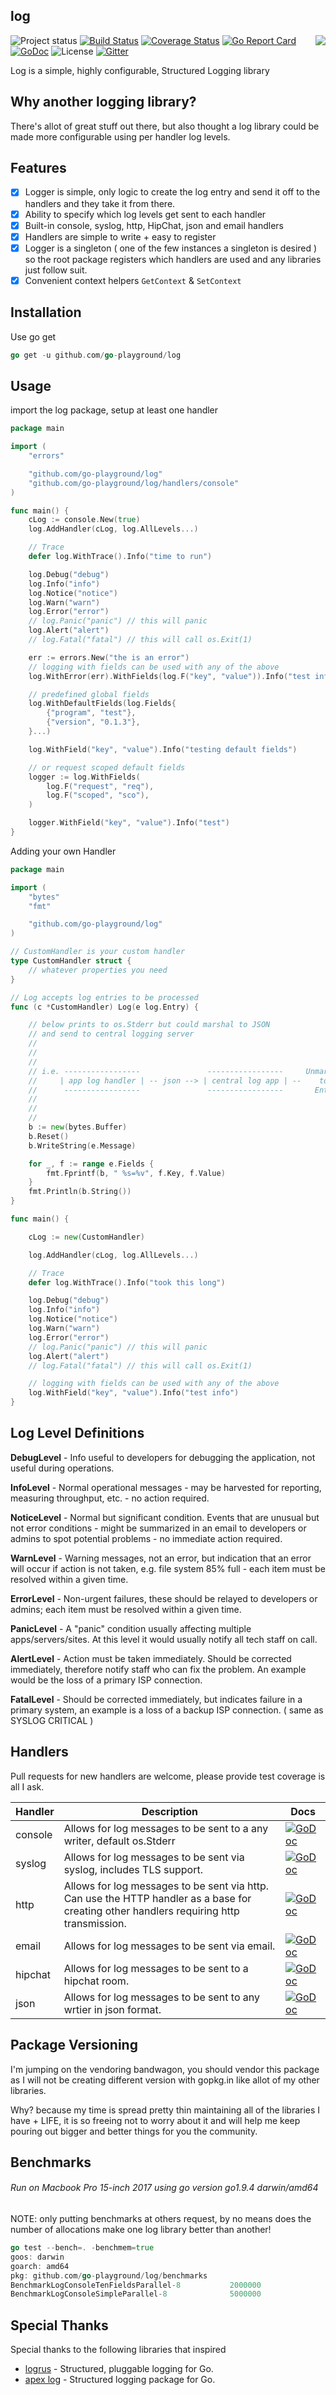 ## log
<img align="right" src="https://raw.githubusercontent.com/go-playground/log/master/logo.png">![Project status](https://img.shields.io/badge/version-5.0.0-green.svg)
[![Build Status](https://semaphoreci.com/api/v1/joeybloggs/log/branches/master/badge.svg)](https://semaphoreci.com/joeybloggs/log)
[![Coverage Status](https://coveralls.io/repos/github/go-playground/log/badge.svg?branch=master)](https://coveralls.io/github/go-playground/log?branch=master)
[![Go Report Card](https://goreportcard.com/badge/github.com/go-playground/log)](https://goreportcard.com/report/github.com/go-playground/log)
[![GoDoc](https://godoc.org/github.com/go-playground/log?status.svg)](https://godoc.org/github.com/go-playground/log)
![License](https://img.shields.io/dub/l/vibe-d.svg)
[![Gitter](https://badges.gitter.im/go-playground/log.svg)](https://gitter.im/go-playground/log?utm_source=badge&utm_medium=badge&utm_campaign=pr-badge)

Log is a simple, highly configurable, Structured Logging library

Why another logging library?
----------------------------
There's allot of great stuff out there, but also thought a log library could be made more configurable using per handler log levels.

Features
--------
- [x] Logger is simple, only logic to create the log entry and send it off to the handlers and they take it from there.
- [x] Ability to specify which log levels get sent to each handler
- [x] Built-in console, syslog, http, HipChat, json and email handlers
- [x] Handlers are simple to write + easy to register
- [x] Logger is a singleton ( one of the few instances a singleton is desired ) so the root package registers which handlers are used and any libraries just follow suit.
- [x] Convenient context helpers `GetContext` & `SetContext`

Installation
-----------

Use go get 

```go
go get -u github.com/go-playground/log
``` 

Usage
------
import the log package, setup at least one handler
```go
package main

import (
	"errors"

	"github.com/go-playground/log"
	"github.com/go-playground/log/handlers/console"
)

func main() {
	cLog := console.New(true)
	log.AddHandler(cLog, log.AllLevels...)

	// Trace
	defer log.WithTrace().Info("time to run")

	log.Debug("debug")
	log.Info("info")
	log.Notice("notice")
	log.Warn("warn")
	log.Error("error")
	// log.Panic("panic") // this will panic
	log.Alert("alert")
	// log.Fatal("fatal") // this will call os.Exit(1)

	err := errors.New("the is an error")
	// logging with fields can be used with any of the above
	log.WithError(err).WithFields(log.F("key", "value")).Info("test info")

	// predefined global fields
	log.WithDefaultFields(log.Fields{
		{"program", "test"},
		{"version", "0.1.3"},
	}...)

	log.WithField("key", "value").Info("testing default fields")

	// or request scoped default fields
	logger := log.WithFields(
		log.F("request", "req"),
		log.F("scoped", "sco"),
	)

	logger.WithField("key", "value").Info("test")
}
```

Adding your own Handler
```go
package main

import (
	"bytes"
	"fmt"

	"github.com/go-playground/log"
)

// CustomHandler is your custom handler
type CustomHandler struct {
	// whatever properties you need
}

// Log accepts log entries to be processed
func (c *CustomHandler) Log(e log.Entry) {

	// below prints to os.Stderr but could marshal to JSON
	// and send to central logging server
	//																						       ---------
	// 				                                                                 |----------> | console |
	//                                                                               |             ---------
	// i.e. -----------------               -----------------     Unmarshal    -------------       --------
	//     | app log handler | -- json --> | central log app | --    to    -> | log handler | --> | syslog |
	//      -----------------               -----------------       Entry      -------------       --------
	//      																         |             ---------
	//                                  									         |----------> | DataDog |
	//          																	        	   ---------
	b := new(bytes.Buffer)
	b.Reset()
	b.WriteString(e.Message)

	for _, f := range e.Fields {
		fmt.Fprintf(b, " %s=%v", f.Key, f.Value)
	}
	fmt.Println(b.String())
}

func main() {

	cLog := new(CustomHandler)

	log.AddHandler(cLog, log.AllLevels...)

	// Trace
	defer log.WithTrace().Info("took this long")

	log.Debug("debug")
	log.Info("info")
	log.Notice("notice")
	log.Warn("warn")
	log.Error("error")
	// log.Panic("panic") // this will panic
	log.Alert("alert")
	// log.Fatal("fatal") // this will call os.Exit(1)

	// logging with fields can be used with any of the above
	log.WithField("key", "value").Info("test info")
}
```

Log Level Definitions
---------------------

**DebugLevel** - Info useful to developers for debugging the application, not useful during operations.

**InfoLevel** - Normal operational messages - may be harvested for reporting, measuring throughput, etc. - no action required.

**NoticeLevel** - Normal but significant condition. Events that are unusual but not error conditions - might be summarized in an email to developers or admins to spot potential problems - no immediate action required.

**WarnLevel** - Warning messages, not an error, but indication that an error will occur if action is not taken, e.g. file system 85% full - each item must be resolved within a given time.

**ErrorLevel** - Non-urgent failures, these should be relayed to developers or admins; each item must be resolved within a given time.

**PanicLevel** - A "panic" condition usually affecting multiple apps/servers/sites. At this level it would usually notify all tech staff on call.

**AlertLevel** - Action must be taken immediately. Should be corrected immediately, therefore notify staff who can fix the problem. An example would be the loss of a primary ISP connection.

**FatalLevel** - Should be corrected immediately, but indicates failure in a primary system, an example is a loss of a backup ISP connection. ( same as SYSLOG CRITICAL )

Handlers
-------------
Pull requests for new handlers are welcome, please provide test coverage is all I ask.

| Handler | Description                                                                                                                              | Docs                                                                                                                                                              |
| ------- | ---------------------------------------------------------------------------------------------------------------------------------------- | ----------------------------------------------------------------------------------------------------------------------------------------------------------------- |
| console | Allows for log messages to be sent to a any writer, default os.Stderr                                                                    | [![GoDoc](https://godoc.org/github.com/go-playground/log/handlers/console?status.svg)](https://godoc.org/github.com/go-playground/log/handlers/console)           |
| syslog  | Allows for log messages to be sent via syslog, includes TLS support.                                                                     | [![GoDoc](https://godoc.org/github.com/go-playground/log/handlers/syslog?status.svg)](https://godoc.org/github.com/go-playground/log/handlers/syslog)             |
| http    | Allows for log messages to be sent via http. Can use the HTTP handler as a base for creating other handlers requiring http transmission. | [![GoDoc](https://godoc.org/github.com/go-playground/log/handlers/http?status.svg)](https://godoc.org/github.com/go-playground/log/handlers/http)                 |
| email   | Allows for log messages to be sent via email.                                                                                            | [![GoDoc](https://godoc.org/github.com/go-playground/log/handlers/email?status.svg)](https://godoc.org/github.com/go-playground/log/handlers/email)               |
| hipchat | Allows for log messages to be sent to a hipchat room.                                                                                    | [![GoDoc](https://godoc.org/github.com/go-playground/log/handlers/http/hipchat?status.svg)](https://godoc.org/github.com/go-playground/log/handlers/http/hipchat) |
| json    | Allows for log messages to be sent to any wrtier in json format.                                                                         | [![GoDoc](https://godoc.org/github.com/go-playground/log/handlers/json?status.svg)](https://godoc.org/github.com/go-playground/log/handlers/json)                 |

Package Versioning
----------
I'm jumping on the vendoring bandwagon, you should vendor this package as I will not
be creating different version with gopkg.in like allot of my other libraries.

Why? because my time is spread pretty thin maintaining all of the libraries I have + LIFE,
it is so freeing not to worry about it and will help me keep pouring out bigger and better
things for you the community.

Benchmarks
----------
###### Run on Macbook Pro 15-inch 2017 using go version go1.9.4 darwin/amd64
NOTE: only putting benchmarks at others request, by no means does the number of allocations 
make one log library better than another!
```go
go test --bench=. -benchmem=true
goos: darwin
goarch: amd64
pkg: github.com/go-playground/log/benchmarks
BenchmarkLogConsoleTenFieldsParallel-8           2000000               946 ns/op            1376 B/op         16 allocs/op
BenchmarkLogConsoleSimpleParallel-8              5000000               296 ns/op             200 B/op          4 allocs/op
```

Special Thanks
--------------
Special thanks to the following libraries that inspired
* [logrus](https://github.com/Sirupsen/logrus) - Structured, pluggable logging for Go.
* [apex log](https://github.com/apex/log) - Structured logging package for Go.
